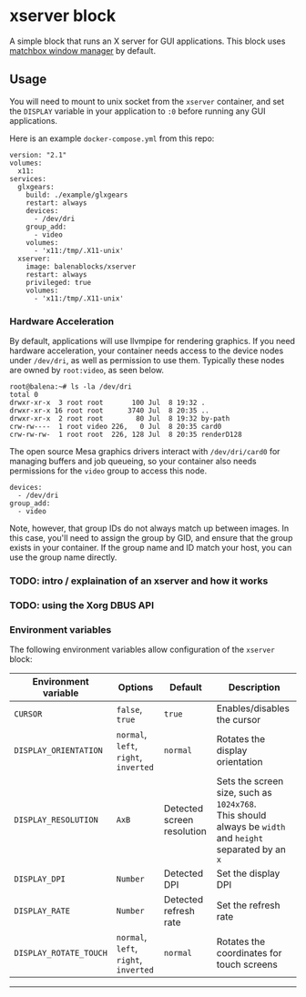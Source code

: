 # xserver block

A simple block that runs an X server for GUI applications. This block uses [matchbox window manager](https://www.usenix.org/legacy/publications/library/proceedings/usenix03/tech/freenix03/full_papers/allum/allum_html/matchbox.html) by default.

## Usage

You will need to mount to unix socket from the `xserver` container, and set the `DISPLAY` variable in your application to `:0` before running any GUI applications.

Here is an example `docker-compose.yml` from this repo:

```
version: "2.1"
volumes:
  x11:
services:
  glxgears:
    build: ./example/glxgears
    restart: always
    devices:
      - /dev/dri
    group_add:
      - video
    volumes:
      - 'x11:/tmp/.X11-unix'
  xserver:
    image: balenablocks/xserver
    restart: always
    privileged: true
    volumes:
      - 'x11:/tmp/.X11-unix'
```

### Hardware Acceleration

By default, applications will use llvmpipe for rendering graphics. If you need hardware acceleration, your container needs access to the device nodes under `/dev/dri`, as well as permission to use them. Typically these nodes are owned by `root:video`, as seen below.

```
root@balena:~# ls -la /dev/dri
total 0
drwxr-xr-x  3 root root       100 Jul  8 19:32 .
drwxr-xr-x 16 root root      3740 Jul  8 20:35 ..
drwxr-xr-x  2 root root        80 Jul  8 19:32 by-path
crw-rw----  1 root video 226,   0 Jul  8 20:35 card0
crw-rw-rw-  1 root root  226, 128 Jul  8 20:35 renderD128
```

The open source Mesa graphics drivers interact with `/dev/dri/card0` for managing buffers and job queueing, so your container also needs permissions for the `video` group to access this node.

```
devices:
  - /dev/dri
group_add:
  - video
```

Note, however, that group IDs do not always match up between images. In this case, you'll need to assign the group by GID, and ensure that the group exists in your container. If the group name and ID match your host, you can use the group name directly.

### TODO: intro / explaination of an xserver and how it works

### TODO: using the Xorg DBUS API

### Environment variables

The following environment variables allow configuration of the `xserver` block:

| Environment variable | Options | Default | Description |
| --- | --- | --- | --- |
|`CURSOR`|`false`, `true`|`true`|Enables/disables the cursor|
|`DISPLAY_ORIENTATION`|`normal`, `left`, `right`, `inverted`|`normal`|Rotates the display orientation|
|`DISPLAY_RESOLUTION`|`AxB`|Detected screen resolution|Sets the screen size, such as `1024x768`. <br/> This should always be `width` and `height` separated by an `x` |
|`DISPLAY_DPI`|`Number`|Detected DPI|Set the display DPI|
|`DISPLAY_RATE`|`Number`|Detected refresh rate|Set the refresh rate|
|`DISPLAY_ROTATE_TOUCH`|`normal`, `left`, `right`, `inverted`|`normal`|Rotates the coordinates for touch screens|

---
